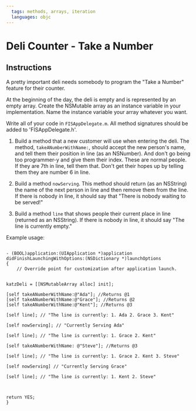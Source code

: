 ```yaml
---
  tags: methods, arrays, iteration
  languages: objc
---
```


# Deli Counter - Take a Number

## Instructions

A pretty important deli needs somebody to program the "Take a Number" feature for their counter.

At the beginning of the day, the deli is empty and is represented by an empty array.  Create the NSMutable array as an instance variable in your implementation.  Name the instance variable your array whatever you want.  

Write all of your code in `FISAppDelegate.m`.  All method signatures should be added to 'FISAppDelegate.h'.

1. Build a method that a new customer will use when entering the deli. The method, `takeANumberWithName:`, should accept the new person's name, and tell them their position in line (as an NSNumber). And don't go being too programmer-y and give them their index. These are normal people. If they are 7th in line, tell them that. Don't get their hopes up by telling them they are number 6 in line.

2. Build a method `nowServing`. This method should return (as an NSString) the name of the next person in line and then remove them from the line. If there is nobody in line, it should say that "There is nobody waiting to be served!"

3. Build a method `line` that shows people their current place in line (returned as an NSString). If there is nobody in line, it should say "The line is currently empty."

Example usage:
	
```objc

- (BOOL)application:(UIApplication *)application didFinishLaunchingWithOptions:(NSDictionary *)launchOptions
{
    // Override point for customization after application launch.


katzDeli = [[NSMutableArray alloc] init];

[self takeANumberWithName:@"Ada"]; //Returns @1
[self takeANumberWithName:@"Grace"]; //Returns @2
[self takeANumberWithName:@"Kent"]; //Returns @3

[self line]; // "The line is currently: 1. Ada 2. Grace 3. Kent"

[self nowServing]; // "Currently Serving Ada"

[self line]; // "The line is currently: 1. Grace 2. Kent"

[self takeANumberWithName: @"Steve"]; //Returns @3

[self line]; // "The line is currently: 1. Grace 2. Kent 3. Steve"

[self nowServing] // "Currently Serving Grace"

[self line]; // "The line is currently: 1. Kent 2. Steve"
 


return YES;
}
```
